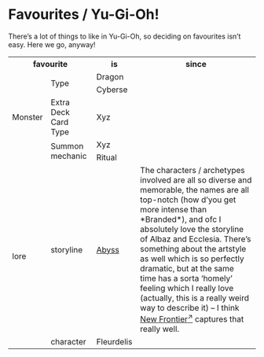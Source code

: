 # Favourites / Yu-Gi-Oh!
<!-- #SQUARK live!
| dest = yugioh/favourites
| title = Favourites / Yu-Gi-Oh!
| desc = My favourites in Yu-Gi-Oh!
| head = Yu-Gi-Oh! Favourites
| style = yugioh
| index = lists / fav
| shard = #INDEX / yugioh / opinion
-->

There’s a lot of things to like in Yu-Gi-Oh, so deciding on favourites isn’t easy. Here we go, anyway!

<table>
  <tr>
    <th colspan="2"> favourite </th>
    <th> is </th>
    <th> since </th>
  </tr>
  <tr>
    <td rowspan="5"> Monster </td>
    <td rowspan="2"> Type </td>
    <td> Dragon </td>
    <td> </td>
  </tr>
  <tr>
    <td> Cyberse </td>
    <td> </td>
  </tr>
  <tr>
    <td> Extra Deck Card Type </td>
    <td> Xyz </td>
    <td> </td>
  </tr>
  <tr>
    <td rowspan="2"> Summon mechanic </td>
    <td> Xyz </td>
    <td> </td>
  </tr>
  <tr>
    <td> Ritual </td>
    <td> </td>
  </tr>
  <tr>
    <td rowspan="2"> lore </td>
    <td> storyline </td>
    <td> <a href="https://yugipedia.com/wiki/The_Valuable_Book_EX_2_card_storylines">Abyss</a> </td>
    <td> The characters / archetypes involved are all so diverse and memorable, the names are all top-notch (how d’you get more intense than *Branded*), and ofc I absolutely love the storyline of Albaz and Ecclesia. There’s something about the artstyle as well which is so perfectly dramatic, but at the same time has a sorta ‘homely’ feeling which I really love (actually, this is a really weird way to describe it) – I think <a target="_blank" href="https://yugipedia.com/wiki/New_Frontier">New Frontier<sup>↗</sup></a> captures that really well. </td>
  </tr>
  <tr>
    <td> character </td>
    <td> Fleurdelis </td>
    <td> </td>
  </tr>
</table>

